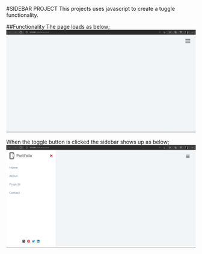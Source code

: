 #SIDEBAR PROJECT
This projects uses javascript to create a tuggle functionality.

##Functionality
The page loads as below;
<img src="https://github.com/Charlesu49/sidebar/blob/master/images/screenshot1.png" alt="screenshot">

When the toggle button is clicked the sidebar shows up as below;
<img src="https://github.com/Charlesu49/sidebar/blob/master/images/screenshot2.png" alt="screenshot">
